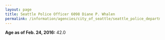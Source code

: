 ```yaml
---
layout: page
title: Seattle Police Officer 6098 Diane P. Whalen
permalink: /information/agencies/city_of_seattle/seattle_police_department/copbook/6098/
---
```


**Age as of Feb. 24, 2016:** 42.0

